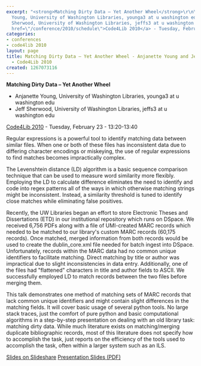```yaml
---
excerpt: "<strong>Matching Dirty Data – Yet Another Wheel</strong>\r\n\r\n<ul>\r\n<li>Anjanette
  Young, University of Washington Libraries, younga3 at u washington edu</li>\r\n<li>Jeff
  Sherwood, University of Washington Libraries, jeffs3 at u washington edu</li>\r\n</ul>\r\n\r\n<a
  href=\"/conference/2010/schedule\">Code4Lib 2010</a> - Tuesday, February 23 - 13:20-13:40\r\n\r"
categories:
- conferences
- code4lib 2010
layout: page
title: Matching Dirty Data – Yet Another Wheel - Anjanette Young and Jeff Sherwood
  - Code4Lib 2010
created: 1267073116
---
```

<strong>Matching Dirty Data – Yet Another Wheel</strong>

<ul>
<li>Anjanette Young, University of Washington Libraries, younga3 at u washington edu</li>
<li>Jeff Sherwood, University of Washington Libraries, jeffs3 at u washington edu</li>
</ul>

<a href="/conference/2010/schedule">Code4Lib 2010</a> - Tuesday, February 23 - 13:20-13:40

Regular expressions is a powerful tool to identify matching data between similar files. When one or both of these files has inconsistent data due to differing character encodings or miskeying, the use of regular expressions to find matches becomes impractically complex.

The Levenshtein distance (LD) algorithm is a basic sequence comparison technique that can be used to measure word similarity more flexibly. Employing the LD to calculate difference eliminates the need to identify and code into regex patterns all of the ways in which otherwise matching strings might be inconsistent. Instead, a similarity threshold is tuned to identify close matches while eliminating false positives.

Recently, the UW Libraries began an effort to store Electronic Theses and Dissertations (ETD) in our institutional repository which runs on DSpace. We received 6,756 PDFs along with a file of UMI-created MARC records which needed to be matched to our library's custom MARC records (60,175 records). Once matched, merged information from both records would be used to create the dublin_core.xml file needed for batch ingest into DSpace. Unfortunately, records within the MARC data had no common unique identifiers to facilitate matching. Direct matching by title or author was impractical due to slight inconsistencies in data entry. Additionally, one of the files had "flattened" characters in title and author fields to ASCII. We successfully employed LD to match records between the two files before merging them.

This talk demonstrates one method of matching sets of MARC records that lack common unique identifiers and might contain slight differences in the matching fields. It will cover basic usage of several python tools. No large stack traces, just the comfort of pure python and basic computational algorithms in a step-by-step presentation on dealing with an old library task: matching dirty data. While much literature exists on matching/merging duplicate bibliographic records, most of this literature does not specify how to accomplish the task, just reports on the efficiency of the tools used to accomplish the task, often within a larger system such as an ILS. 

<a href="http://www.slideshare.net/ghostmob/matching-dirty-data">Slides on Slideshare</a>
<a href="/files/matchingdirtydata.pdf">Presentation Slides (PDF)</a>
